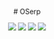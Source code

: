 


<p align="center">
# OSerp
</p>
<p align="center">
    <a href="https://github.com/rkrause88/base/graphs/contributors" alt="Contributors">
        <img src="https://img.shields.io/github/contributors/rkrause88/base.svg" /></a>
    <a href="https://github.com/rkrause88/base/graphs/commit-activity" alt="Last Commit">
        <img src="https://img.shields.io/github/last-commit/rkrause88/base/develop.svg" /></a>
    <a href="https://github.com/rkrause88/base/issues?utf8=✓&q=is%3Aissue+is%3Aopen+" alt="Open Issues">
        <img src="https://img.shields.io/github/issues-raw/rkrause88/base.svg" /></a>
    <a href="https://twitter.com/black7774" alt="Follow">
        <img src="https://img.shields.io/twitter/follow/black7774r.svg?label=Follow" /></a>
</p>





